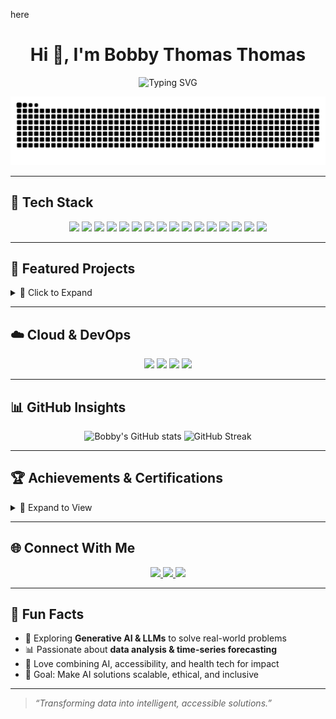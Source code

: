here<h1 align="center">Hi 👋, I'm Bobby Thomas Thomas</h1>

<p align="center">
  <img src="https://readme-typing-svg.demolab.com?font=Fira+Code&size=22&duration=3000&pause=1000&center=true&vCenter=true&multiline=true&width=700&lines=AI+%26+Data+Science+Student+🎓;Generative+AI+%26+LLM+Developer+🧠;Machine+Learning+Engineer+🚀;Cloud+%26+DevOps+Explorer+☁️;Lifelong+Learner+📚" alt="Typing SVG" />
</p>

<p align="center">
  <img src="https://github.com/Platane/snk/raw/output/github-contribution-grid-snake.svg" alt="Snake animation" />
</p>

---

## 🚀 Tech Stack

<p align="center">
  <img src="https://img.shields.io/badge/Python-333333?style=flat&logo=python&logoColor=yellow" />
  <img src="https://img.shields.io/badge/R-333333?style=flat&logo=r" />
  <img src="https://img.shields.io/badge/TensorFlow-333333?style=flat&logo=tensorflow" />
  <img src="https://img.shields.io/badge/PyTorch-333333?style=flat&logo=pytorch" />
  <img src="https://img.shields.io/badge/HuggingFace-333333?style=flat&logo=huggingface" />
  <img src="https://img.shields.io/badge/OpenAI-333333?style=flat&logo=openai" />
  <img src="https://img.shields.io/badge/LangChain-333333?style=flat" />
  <img src="https://img.shields.io/badge/FAISS-333333?style=flat" />
  <img src="https://img.shields.io/badge/Vector%20Databases-333333?style=flat&logo=databricks" />
  <img src="https://img.shields.io/badge/Django-333333?style=flat&logo=django" />
  <img src="https://img.shields.io/badge/React-333333?style=flat&logo=react" />
  <img src="https://img.shields.io/badge/Streamlit-333333?style=flat&logo=streamlit" />
  <img src="https://img.shields.io/badge/Azure-333333?style=flat&logo=microsoftazure" />
  <img src="https://img.shields.io/badge/AWS-333333?style=flat&logo=amazonaws" />
  <img src="https://img.shields.io/badge/GCP-333333?style=flat&logo=googlecloud" />
  <img src="https://img.shields.io/badge/CI%2FCD-333333?style=flat&logo=githubactions" />
</p>

---

## 🧠 Featured Projects

<details>
<summary>📂 Click to Expand</summary>

| Project | Description |
|--------|-------------|
| [**Ariyaam: AI Health Claim Verifier**](#) | Verifies health-related social media content using Whisper, BioBERT, and CLIP. Includes explainable AI (LIME/SHAP), translation, and medical source citations. |
| [**SmartSight: AI Glasses for Visually Impaired**](#) | Wearable device using OCR, TTS, and object/face detection for navigation and accessibility. |
| [**Research Paper Assistant GPT**](#) | LLM-powered research companion using LangChain + FAISS to summarize papers, extract key points, and find related studies. |
| [**Movie Recommendation System**](#) | Built with Python + Streamlit + SQLite, featuring collaborative filtering and content-based recommendations. |
| [**Impact of Waste Dumping on Air Pollution**](#) | Time-series analysis of PM2.5, NO2, SO2 across multiple states to assess pollution trends. |
| [**AI Dashboard** *(Upcoming)*](#) | Full-stack dashboard to visualize and track LLM fine-tuning, metrics, and embeddings. |

</details>

---

## ☁️ Cloud & DevOps

<p align="center">
  <img src="https://img.shields.io/badge/Google%20Cloud-Certified-blue?style=for-the-badge&logo=googlecloud" />
  <img src="https://img.shields.io/badge/AWS-EC2%2FS3-orange?style=for-the-badge&logo=amazonaws" />
  <img src="https://img.shields.io/badge/Azure-DevOps-blue?style=for-the-badge&logo=microsoftazure" />
  <img src="https://img.shields.io/badge/GitHub-Actions-black?style=for-the-badge&logo=githubactions" />
</p>

---

## 📊 GitHub Insights

<p align="center">
  <img src="https://github-readme-stats.vercel.app/api?username=bobbythomas985&show_icons=true&theme=radical" alt="Bobby's GitHub stats" width="48%"/>
  <img src="https://github-readme-streak-stats.herokuapp.com/?user=bobbythomas985&theme=radical" alt="GitHub Streak" width="48%"/>
</p>

---

## 🏆 Achievements & Certifications

<details>
<summary>📜 Expand to View</summary>

- 🎓 **B-Tech in Artificial Intelligence & Data Science** (2022-2026)  
- 🎖 **IBM SkillsBuild Data Analyst Internship** – Data visualization & statistical modeling  
- 🏅 **Google Cloud Computing Certification**  
- 🏅 **NPTEL Elite: Python for Data Science**  
- 📜 **Cambridge Linguaskill B2 (CEFR)**  

</details>

---

## 🌐 Connect With Me

<p align="center">
  <a href="https://linkedin.com/in/bobbythomas" target="_blank">
    <img src="https://img.shields.io/badge/LinkedIn-blue?style=for-the-badge&logo=linkedin" />
  </a>
  <a href="mailto:22ad308@mgits.ac.in">
    <img src="https://img.shields.io/badge/Gmail-red?style=for-the-badge&logo=gmail&logoColor=white" />
  </a>
  <a href="https://your-portfolio-site.com" target="_blank">
    <img src="https://img.shields.io/badge/Portfolio-%2312100E.svg?style=for-the-badge&logo=firefox&logoColor=white" />
  </a>
</p>

---

## 🧩 Fun Facts

- 🧠 Exploring **Generative AI & LLMs** to solve real-world problems  
- 📊 Passionate about **data analysis & time-series forecasting**  
- 🧪 Love combining AI, accessibility, and health tech for impact  
- 🎯 Goal: Make AI solutions scalable, ethical, and inclusive  

---

> *“Transforming data into intelligent, accessible solutions.”*
